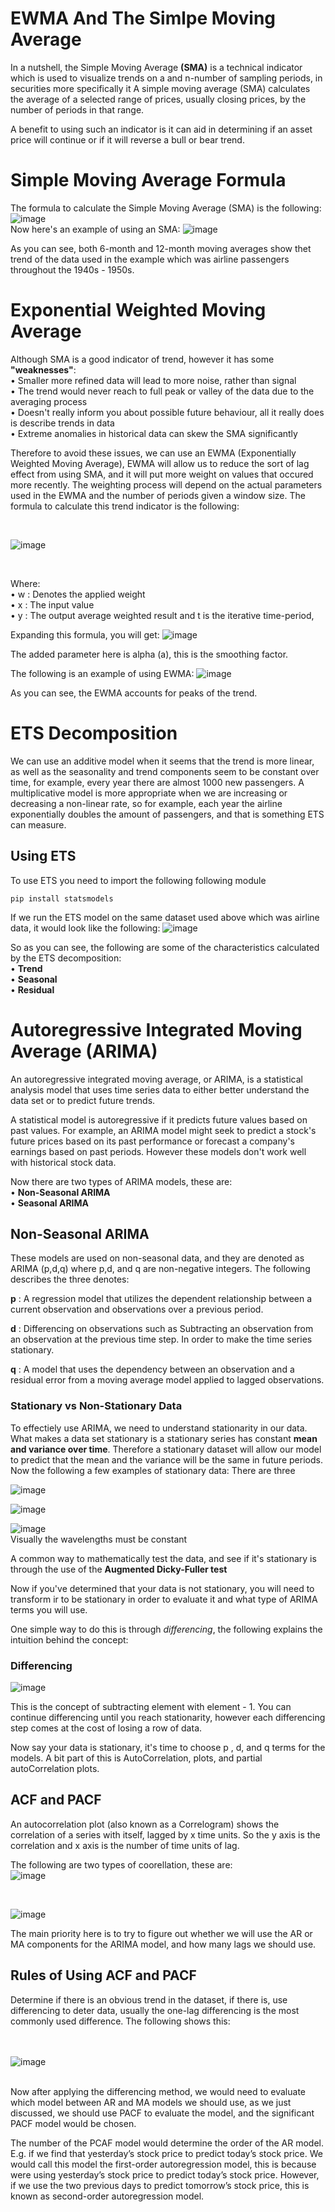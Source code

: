 # EWMA And The Simlpe Moving Average
In a nutshell, the Simple Moving Average **(SMA)** is a technical indicator which is used to visualize trends on a 
and n-number of sampling periods, in securities more specifically it A simple moving average (SMA) calculates the 
average of a selected range of prices, usually closing prices, by the number of periods in that range. 

A benefit to using such an indicator is it can aid in determining if an asset price will continue or if it will 
reverse a bull or bear trend.

# Simple Moving Average Formula
The formula to calculate the Simple Moving Average (SMA) is the following:
<br>
![image](https://user-images.githubusercontent.com/47617364/130436725-09e634df-d07b-4a23-8ead-ef4cf110b96a.png)
<br>
Now here's an example of using an SMA:
![image](https://user-images.githubusercontent.com/47617364/130437313-7f75fbcd-98dc-4633-9128-016877f402d4.png)

As you can see, both 6-month and 12-month moving averages show thet trend of the data used in the example which was airline passengers throughout the 1940s - 1950s.

# Exponential Weighted Moving Average
Although SMA is a good indicator of trend, however it has some **"weaknesses"**:
<br>• Smaller more refined data will lead to more noise, rather than signal
<br>• The trend would never reach to full peak or valley of the data due to the averaging process
<br>• Doesn't really inform you about possible future behaviour, all it really does is describe trends in data
<br>• Extreme anomalies in historical data can skew the SMA significantly

Therefore to avoid these issues, we can use an EWMA (Exponentially Weighted Moving Average), EWMA will allow us to reduce the sort of lag effect from using SMA, and it will put more weight on values that occured more recently. The weighting process will depend on the actual parameters used in the EWMA and the number of periods given a window size. 
The formula to calculate this trend indicator is the following:

<br>

![image](https://user-images.githubusercontent.com/47617364/130439555-55cdc59c-e7ab-49bf-bb98-d91ee3c37d22.png)

<br>

Where:
<br>• w : Denotes the applied weight
<br>• x : The input value
<br>• y : The output average weighted result
and t is the iterative time-period,

Expanding this formula, you will get:
![image](https://user-images.githubusercontent.com/47617364/130439742-4652544b-9438-4427-9a16-f36d37b098e8.png)

The added parameter here is alpha (a), this is the smoothing factor.

The following is an example of using EWMA:
![image](https://user-images.githubusercontent.com/47617364/130440195-091f72fb-ba07-49b8-988e-f7aebc08f7cd.png)

As you can see, the EWMA accounts for peaks of the trend.

# ETS Decomposition
We can use an additive model when it seems that the trend is more linear, as well as the seasonality and trend components seem to be constant over time, for example, every year there are almost 1000 new passengers. A multiplicative model is more appropriate when we are increasing or decreasing a non-linear rate, so for example, each year the airline exponentially doubles the amount of passengers, and that is something ETS can measure. 

## Using ETS
To use ETS you need to import the following following module

    pip install statsmodels

If we run the ETS model on the same dataset used above which was airline data, it would look like the following:
![image](https://user-images.githubusercontent.com/47617364/130442247-f69cbc6e-47f6-46aa-819b-6a836fe8efd0.png)

So as you can see, the following are some of the characteristics calculated by the ETS decomposition:
<br>• **Trend**
<br>• **Seasonal**
<br>• **Residual**

# Autoregressive Integrated Moving Average (ARIMA)
An autoregressive integrated moving average, or ARIMA, is a statistical analysis model that uses time series data to either better understand the data set or to predict future trends. 

A statistical model is autoregressive if it predicts future values based on past values. For example, an ARIMA model might seek to predict a stock's future prices based on its past performance or forecast a company's earnings based on past periods. However these models don't work well with historical stock data.



Now there are two types of ARIMA models, these are:
<br>• **Non-Seasonal ARIMA**
<br>• **Seasonal ARIMA**

## Non-Seasonal ARIMA
These models are used on non-seasonal data, and they are denoted as ARIMA (p,d,q) where p,d, and q are non-negative integers. The following describes the three denotes:

**p** : A regression model that utilizes the dependent relationship between a current observation and observations over a previous period. 

**d** : Differencing on observations such as Subtracting an observation from an observation at the previous time step. In order to make the time series stationary.  

**q** : A model that uses the dependency between an observation and a residual error from a moving average model applied to lagged observations. 


### Stationary vs Non-Stationary Data
To effectiely use ARIMA, we need to understand stationarity in our data. What makes a data set stationary is a stationary series has constant **mean and variance over time**. Therefore a stationary dataset will allow our model to predict that the mean and the variance will be the same in future periods. Now the following a few examples of stationary data:
There are three 
<br>

![image](https://user-images.githubusercontent.com/47617364/130454799-384a9386-0521-4f91-a6d8-4d0bb91ae58d.png)

![image](https://user-images.githubusercontent.com/47617364/130454985-cb41bec9-2d43-40ae-b0db-ab56fc4f72f8.png)

![image](https://user-images.githubusercontent.com/47617364/130456056-047904e2-0980-451c-bf72-04d78b695ce8.png)
<br> Visually the wavelengths must be constant

A common way to mathematically test the data, and see if it's stationary is through the use of the **Augmented Dicky-Fuller test**

Now if you've determined that your data is not stationary, you will need to transform ir to be stationary in order to evaluate it and what type of ARIMA terms you will use. 

One simple way to do this is through *differencing*, the following explains the intuition behind the concept:

### Differencing
![image](https://user-images.githubusercontent.com/47617364/130456740-5cf943ee-1a58-4ab0-bac5-cdcf22229e14.png)

This is the concept of subtracting element with element - 1. You can continue differencing until you reach stationarity, however each differencing step comes at the cost of losing a row of data. 

Now say your data is stationary, it's time to choose p , d, and q terms for the models. A bit part of this is AutoCorrelation, plots, and partial autoCorrelation plots.


## ACF and PACF
An autocorrelation plot (also known as a Correlogram) shows the correlation of a series with itself, lagged by x time units. 
So the y axis is the correlation and x axis is the number of time units of lag. 

The following are two types of coorellation, these are:
<br>
![image](https://user-images.githubusercontent.com/47617364/130510071-e801d65f-c5af-484d-a45c-c4ec480d1a58.png)

<br>

![image](https://user-images.githubusercontent.com/47617364/130510109-f8dfabb0-8f6d-46b3-ae7d-0a3e618e0e86.png)
<br>

The main priority here is to try to figure out whether we will use the AR or MA components for the ARIMA model, and how many lags we should use. 


## Rules of Using ACF and PACF
Determine if there is an obvious trend in the dataset, if there is, use differencing to deter data, usually the one-lag differencing is the most commonly used difference.
The following shows this:

<br><br>
![image](https://user-images.githubusercontent.com/47617364/130519786-b2192378-49e6-4eb3-b408-56d351a793cf.png)
<br><br>
 
Now after applying the differencing method, we would need to evaluate which model between AR and MA models we should use, as we just discussed, we should use PACF to evaluate the model, and the significant PACF model would be chosen. 

The number of the PCAF model would determine the order of the AR model. 
E.g. if we find that yesterday’s stock price to predict today’s stock price. We would call this model the first-order autoregression model, this is because were using yesterday’s stock price to predict today’s stock price.
However, if we use the two previous days to predict tomorrow’s stock price, this is known as second-order autoregression model.


